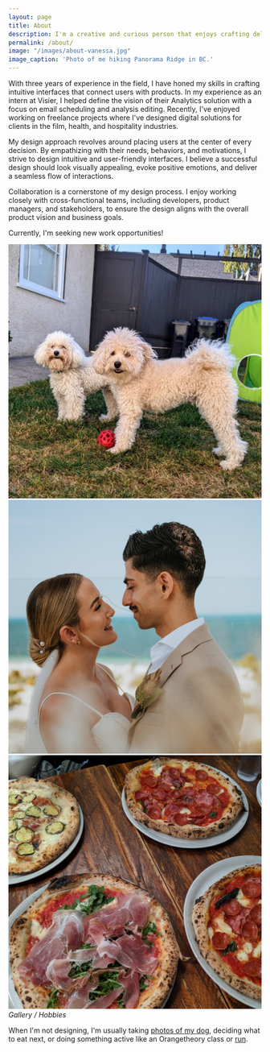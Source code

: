 ```yaml
---
layout: page
title: About
description: I'm a creative and curious person that enjoys crafting delightful and meaningful digital experiences.
permalink: /about/
image: "/images/about-vanessa.jpg"
image_caption: 'Photo of me hiking Panorama Ridge in BC.'
---
```

With three years of experience in the field, I have honed my skills in crafting intuitive interfaces that connect users with products. In my experience as an intern at Visier, I helped define the vision of their Analytics solution with a focus on email scheduling and analysis editing. Recently, I've enjoyed working on freelance projects where I've designed digital solutions for clients in the film, health, and hospitality industries. 

My design approach revolves around placing users at the center of every decision. By empathizing with their needs, behaviors, and motivations, I strive to design intuitive and user-friendly interfaces. I believe a successful design should look visually appealing, evoke positive emotions, and deliver a seamless flow of interactions.

Collaboration is a cornerstone of my design process. I enjoy working closely with cross-functional teams, including developers, product managers, and stakeholders, to ensure the design aligns with the overall product vision and business goals.

Currently, I'm seeking new work opportunities!

<div class="gallery-box">
  <div class="gallery">
    <img src="/images/about-arlo.jpg" loading="lazy">
    <img src="/images/about-family.jpg" loading="lazy">
    <img src="/images/about-foodie.jpg" loading="lazy">
  </div>
  <em>Gallery / Hobbies</em>
</div>

When I'm not designing, I'm usually taking [photos of my dog](https://www.instagram.com/arlo.thetoy/), deciding what to eat next, or doing something active like an Orangetheory class or [run](https://www.strava.com/athletes/27274012). 